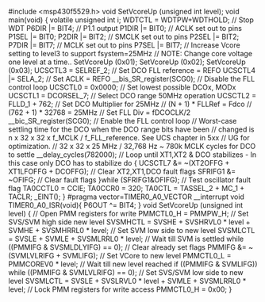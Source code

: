#include <msp430f5529.h>
void SetVcoreUp (unsigned int level);
void main(void)
{
  volatile unsigned int i;
  WDTCTL = WDTPW+WDTHOLD;                   // Stop WDT
  P6DIR |= BIT4;                            // P1.1 output
  P1DIR |= BIT0;                            // ACLK set out to pins
  P1SEL |= BIT0;
  P2DIR |= BIT2;                            // SMCLK set out to pins
  P2SEL |= BIT2;
  P7DIR |= BIT7;                            // MCLK set out to pins
  P7SEL |= BIT7;
  // Increase Vcore setting to level3 to support fsystem=25MHz
  // NOTE: Change core voltage one level at a time..
  SetVcoreUp (0x01);
  SetVcoreUp (0x02);
  SetVcoreUp (0x03);
  UCSCTL3 = SELREF_2;                       // Set DCO FLL reference = REFO
  UCSCTL4 |= SELA_2;                        // Set ACLK = REFO
  __bis_SR_register(SCG0);                  // Disable the FLL control loop
  UCSCTL0 = 0x0000;                         // Set lowest possible DCOx, MODx
  UCSCTL1 = DCORSEL_7;                      // Select DCO range 50MHz operation
  UCSCTL2 = FLLD_1 + 762;                   // Set DCO Multiplier for 25MHz
                                            // (N + 1) * FLLRef = Fdco
                                            // (762 + 1) * 32768 = 25MHz
                                            // Set FLL Div = fDCOCLK/2
  __bic_SR_register(SCG0);                  // Enable the FLL control loop
  // Worst-case settling time for the DCO when the DCO range bits have been
  // changed is n x 32 x 32 x f_MCLK / f_FLL_reference. See UCS chapter in 5xx
  // UG for optimization.
  // 32 x 32 x 25 MHz / 32,768 Hz ~ 780k MCLK cycles for DCO to settle
  __delay_cycles(782000);
  // Loop until XT1,XT2 & DCO stabilizes - In this case only DCO has to stabilize
  do
  {
    UCSCTL7 &= ~(XT2OFFG + XT1LFOFFG + DCOFFG);
                                            // Clear XT2,XT1,DCO fault flags
    SFRIFG1 &= ~OFIFG;                      // Clear fault flags
  }while (SFRIFG1&OFIFG);                   // Test oscillator fault flag
  TA0CCTL0 = CCIE;
  TA0CCR0 = 320;
  TA0CTL = TASSEL_2 + MC_1 + TACLR;
  _EINT();
}
#pragma vector=TIMER0_A0_VECTOR
__interrupt void TIMER0_A0_ISR(void){
	P6OUT ^= BIT4;
}
void SetVcoreUp (unsigned int level)
{
  // Open PMM registers for write
  PMMCTL0_H = PMMPW_H;
  // Set SVS/SVM high side new level
  SVSMHCTL = SVSHE + SVSHRVL0 * level + SVMHE + SVSMHRRL0 * level;
  // Set SVM low side to new level
  SVSMLCTL = SVSLE + SVMLE + SVSMLRRL0 * level;
  // Wait till SVM is settled
  while ((PMMIFG & SVSMLDLYIFG) == 0);
  // Clear already set flags
  PMMIFG &= ~(SVMLVLRIFG + SVMLIFG);
  // Set VCore to new level
  PMMCTL0_L = PMMCOREV0 * level;
  // Wait till new level reached
  if ((PMMIFG & SVMLIFG))
    while ((PMMIFG & SVMLVLRIFG) == 0);
  // Set SVS/SVM low side to new level
  SVSMLCTL = SVSLE + SVSLRVL0 * level + SVMLE + SVSMLRRL0 * level;
  // Lock PMM registers for write access
  PMMCTL0_H = 0x00;
}


